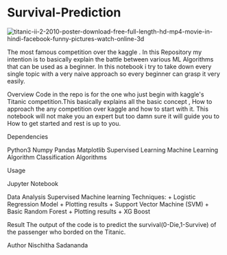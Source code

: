 # Survival-Prediction

![titanic-ii-2-2010-poster-download-free-full-length-hd-mp4-movie-in-hindi-facebook-funny-pictures-watch-online-3d](https://user-images.githubusercontent.com/20515803/135042346-eb817ade-5257-439b-a801-565e3cee7286.jpg)


The most famous competition over the kaggle . In this Repository my intention is to basically explain the battle between various ML Algorithms that can be used as a beginner. In this notebook i try to take down every single topic with a very naive approach so every beginner can grasp it very easily.

Overview
Code in the repo is for the one who just begin with kaggle's Titanic competition.This basically explains all the basic concept , How to approach the any competition over kaggle and how to start with it. This notebook will not make you an expert but too damn sure it will guide you to How to get started and rest is up to you.

Dependencies

Python3
Numpy
Pandas
Matplotlib
Supervised Learning
Machine Learning Algorithm
Classification Algorithms

Usage

Jupyter Notebook

Data Analysis
Supervised Machine learning Techniques: + Logistic Regression Model + Plotting results + Support Vector Machine (SVM)  + Basic Random Forest + Plotting results + XG Boost 

Result
The output of the code is to predict the survival(0-Die,1-Survive) of the passenger who borded on the Titanic.

Author 
Nischitha Sadananda
